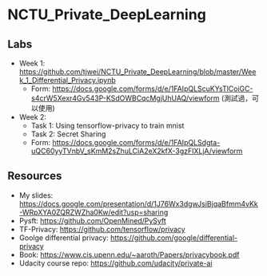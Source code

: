 # NCTU_Private_DeepLearning
## Labs
* Week 1: https://github.com/tjwei/NCTU_Private_DeepLearning/blob/master/Week_1_Differential_Privacy.ipynb
    * Form: https://docs.google.com/forms/d/e/1FAIpQLScuKYsTlCoiGC-s4crW5Xexr4Gv543P-KSdOWBCqcMgjUhUAQ/viewform (測試過，可以使用)
* Week 2:
    * Task 1: Using tensorflow-privacy to train mnist
    * Task 2: Secret Sharing
    * Form: https://docs.google.com/forms/d/e/1FAIpQLSdgta-uQC60yyTVnbV_sKmM2sZhuLCiA2eX2kfX-3gzFIXLjA/viewform

## Resources
* My slides: https://docs.google.com/presentation/d/1J76Wx3dgwJsiBjqaBfmm4vKk-WRpXYA0ZQRZWZha0Kw/edit?usp=sharing
* Pysft: https://github.com/OpenMined/PySyft
* TF-Privacy: https://github.com/tensorflow/privacy
* Goolge differential privacy: https://github.com/google/differential-privacy
* Book: https://www.cis.upenn.edu/~aaroth/Papers/privacybook.pdf
* Udacity course repo: https://github.com/udacity/private-ai
